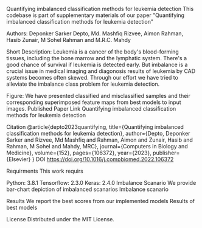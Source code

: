 Quantifying imbalanced classification methods for leukemia detection
This codebase is part of supplementary materials of our paper "Quantifying imbalanced classification methods for leukemia detection"

Authors:
Deponker Sarker Depto, Md. Mashfiq Rizvee, Aimon Rahman, Hasib Zunair, M Sohel Rahman and M.R.C. Mahdy

Short Description:
Leukemia is a cancer of the body's blood-forming tissues, including the bone marrow and the lymphatic system. There's a good chance of survival if leukemia is detected early. But imbalance is a crucial issue in medical imaging and diagonosis results of leukemia by CAD systems becomes often skewed. Through our effort we have tried to alleviate the imbalance class problem for leukemia detection.



Figure: We have presented classified and misclassified samples and their corresponding superimposed feature maps from best models to input images.
Published Paper Link
Quantifying imbalanced classification methods for leukemia detection

Citation
@article{depto2023quantifying,
title={Quantifying imbalanced classification methods for leukemia detection},
author={Depto, Deponker Sarker and Rizvee, Md Mashfiq and Rahman, Aimon and Zunair, Hasib and Rahman, M Sohel and Mahdy, MRC},
journal={Computers in Biology and Medicine},
volume={152},
pages={106372},
year={2023},
publisher={Elsevier}
}
DOI
https://doi.org/10.1016/j.compbiomed.2022.106372

Requirments
This work requirs

Python: 3.8.1
Tensorflow: 2.3.0
Keras: 2.4.0
Imbalance Scanario
We provide bar-chart depiction of imbalanced scanarios Imbalance scanario

Results
We report the best scores from our implemented models Results of best models

License
Distributed under the MIT License.
 
